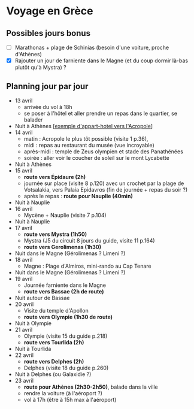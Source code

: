 # Voyage en Grèce

## Possibles jours bonus

* [ ] Marathonas + plage de Schinias (besoin d'une voiture, proche d'Athènes)
* [x] Rajouter un jour de farniente dans le Magne (et du coup dormir là-bas plutôt qu'à Mystra) ?

## Planning jour par jour 

* 13 avril
    * arrivée du vol à 18h
    * se poser à l'hôtel et aller prendre un repas dans le quartier, se balader
* Nuit à Athènes [[exemple d'appart-hotel vers l'Acropole](https://www.booking.com/hotel/gr/athens-backpackers-and-studios.fr.html)]
* 14 avril
    * matin : Acropole le plus tôt possible (visite 1 p.36), 
    * midi : repas au restaurant du musée (vue incroyable)
    * après-midi : temple de Zeus olympien et stade des Panathénées
    * soirée : aller voir le coucher de soleil sur le mont Lycabette
* Nuit à Athènes
* 15 avril
    * **route vers Épidaure (2h)**
    * journée sur place (visite 8 p.120) avec un crochet par la plage de Votsalakia, vers Palaia Epidavros (fin de journée + repas du soir ?)
    * après le repas : **route pour Nauplie (40min)**
* Nuit à Nauplie
* 16 avril
    * Mycène + Nauplie (visite 7 p.104)
* Nuit à Nauplie
* 17 avril
    * **route vers Mystra (1h50)**
    * Mystra (J5 du circuit 8 jours du guide, visite 11 p.164)
    * **route vers Gerolimenas (1h30)**
* Nuit dans le Magne (Gérolimenas ? Limeni ?)
* 18 avril
    * Magne : Plage d'Almiros, mini-rando au Cap Tenare
* Nuit dans le Magne (Gérolimenas ? Limeni ?)
* 19 avril
    * Journée farniente dans le Magne
    * **route vers Bassae (2h de route)**
* Nuit autour de Bassae
* 20 avril
    * Visite du temple d'Apollon
    * **route vers Olympie (1h30 de route)**
* Nuit à Olympie
* 21 avril
    * Olympie (visite 15 du guide p.218)
    * **route vers Tourlida (2h)**
* Nuit à Tourlida
* 22 avril
    * **route vers Delphes (2h)**
    * Delphes (visite 18 du guide p.260)
* Nuit à Delphes (ou Galaxidie ?)
* 23 avril
    * **route pour Athènes (2h30-2h50)**, balade dans la ville
    * rendre la voiture (à l'aéroport ?)
    * vol à 17h (être à 15h max à l'aéroport)
